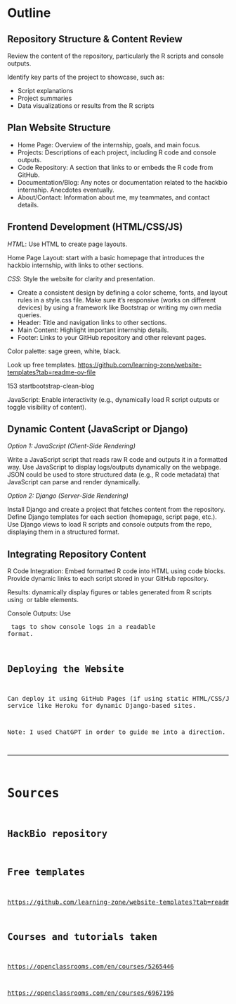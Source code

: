 # Outline

## Repository Structure & Content Review

Review the content of the repository, particularly the R scripts and console outputs. 

Identify key parts of the project to showcase, such as:

- Script explanations
- Project summaries
- Data visualizations or results from the R scripts

## Plan Website Structure

- Home Page: Overview of the internship, goals, and main focus.
- Projects: Descriptions of each project, including R code and console outputs.
- Code Repository: A section that links to or embeds the R code from GitHub.
- Documentation/Blog: Any notes or documentation related to the hackbio internship. Anecdotes eventually.
- About/Contact: Information about me, my teammates, and contact details.
  
## Frontend Development (HTML/CSS/JS)

*HTML*: Use HTML to create page layouts.

Home Page Layout: start with a basic homepage that introduces the hackbio internship, with links to other sections.

*CSS*: Style the website for clarity and presentation.

- Create a consistent design by defining a color scheme, fonts, and layout rules in a style.css file. Make sure it’s responsive (works on different devices) by using a framework like Bootstrap or writing my own media queries.
- Header: Title and navigation links to other sections.
- Main Content: Highlight important internship details.
- Footer: Links to your GitHub repository and other relevant pages.

Color palette: sage green, white, black.

Look up free templates. https://github.com/learning-zone/website-templates?tab=readme-ov-file

153	startbootstrap-clean-blog

JavaScript: Enable interactivity (e.g., dynamically load R script outputs or toggle visibility of content).

## Dynamic Content (JavaScript or Django)

*Option 1: JavaScript (Client-Side Rendering)*

Write a JavaScript script that reads raw R code and outputs it in a formatted way.
Use JavaScript to display logs/outputs dynamically on the webpage.
JSON could be used to store structured data (e.g., R code metadata) that JavaScript can parse and render dynamically.

*Option 2: Django (Server-Side Rendering)*

Install Django and create a project that fetches content from the repository.
Define Django templates for each section (homepage, script page, etc.).
Use Django views to load R scripts and console outputs from the repo, displaying them in a structured format.

## Integrating Repository Content

R Code Integration: Embed formatted R code into HTML using code blocks. Provide dynamic links to each script stored in your GitHub repository.

Results: dynamically display figures or tables generated from R scripts using <img> or table elements.

Console Outputs: Use <pre> tags to show console logs in a readable format.

## Deploying the Website

Can deploy it using GitHub Pages (if using static HTML/CSS/JS) or a service like Heroku for dynamic Django-based sites.

Note: I used ChatGPT in order to guide me into a direction. 

---
# Sources

## HackBio repository

## Free templates

https://github.com/learning-zone/website-templates?tab=readme-ov-file

## Courses and tutorials taken

https://openclassrooms.com/en/courses/5265446

https://openclassrooms.com/en/courses/6967196
